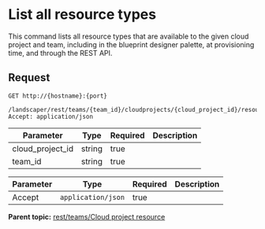 # List all resource types

This command lists all resource types that are available to the given cloud project and team, including in the blueprint designer palette, at provisioning time, and through the REST API.

## Request

```
GET http://{hostname}:{port}
  /landscaper/rest/teams/{team_id}/cloudprojects/{cloud_project_id}/resource_types
Accept: application/json

```

|Parameter|Type|Required|Description|
|---------|----|--------|-----------|
|cloud\_project\_id|string|true| |
|team\_id|string|true| |

|Parameter|Type|Required|Description|
|---------|----|--------|-----------|
|Accept|`application/json`|true| |

**Parent topic:** [rest/teams/Cloud project resource](../../com.edt.api.doc/topics/rest_teams_team_id_cloudprojects_cloud_project_id.md)

